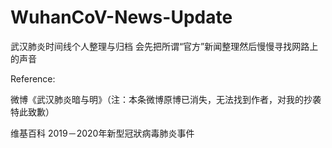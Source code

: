 # WuhanCoV-News-Update

武汉肺炎时间线个人整理与归档
会先把所谓“官方”新闻整理然后慢慢寻找网路上的声音

Reference:

微博《武汉肺炎暗与明》（注：本条微博原博已消失，无法找到作者，对我的抄袭特此致歉）

维基百科 2019－2020年新型冠狀病毒肺炎事件
